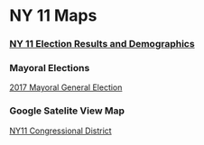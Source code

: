 # NY 11 Maps

### [NY 11 Election Results and Demographics](/2016_new.html)

### Mayoral Elections

[2017 Mayoral General Election](/2017_mayor.html)

### Google Satelite View Map

[NY11 Congressional District](https://drive.google.com/open?id=1qWf4cgy9aljU8wsP-0_DT6dlEEP8jOUB&usp=sharing)